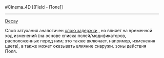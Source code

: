 #Cinema_4D 
[[Field - Поле]]
___________

[Decay](https://help.maxon.net/c4d/2023/en-us/Default.htm#html/FLDECAY.html?TocPath=Create%2520Menu%257CField%257CModifier%2520Layers%257CDecay%257C_____0)

Слой затухания аналогичен [слою задержки](https://help.maxon.net/c4d/2023/en-us/Content/html/FLDELAY.html) , но влияет на временной ход изменений (на основе списка полей/модификаторов, расположенных перед ним; это также включает, например, изменения цвета), а также может оказывать влияние снаружи. зоны действия Поля.